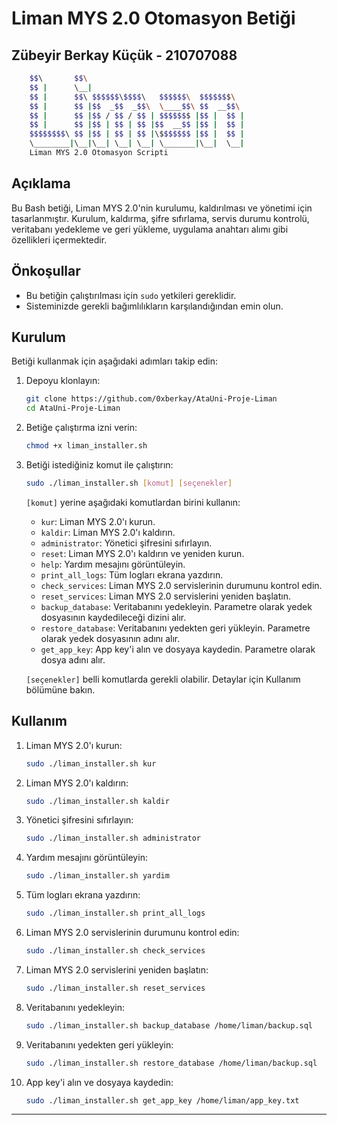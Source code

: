 # Liman MYS 2.0 Otomasyon Betiği

## Zübeyir Berkay Küçük - 210707088

```bash
    $$\       $$\
    $$ |      \__|
    $$ |      $$\ $$$$$$\$$$$\   $$$$$$\  $$$$$$$\
    $$ |      $$ |$$  _$$  _$$\  \____$$\ $$  __$$\
    $$ |      $$ |$$ / $$ / $$ | $$$$$$$ |$$ |  $$ |
    $$ |      $$ |$$ | $$ | $$ |$$  __$$ |$$ |  $$ |
    $$$$$$$$\ $$ |$$ | $$ | $$ |\$$$$$$$ |$$ |  $$ |
    \________|\__|\__| \__| \__| \_______|\__|  \__|
    Liman MYS 2.0 Otomasyon Scripti

```

## Açıklama

Bu Bash betiği, Liman MYS 2.0'nin kurulumu, kaldırılması ve yönetimi için tasarlanmıştır. Kurulum, kaldırma, şifre sıfırlama, servis durumu kontrolü, veritabanı yedekleme ve geri yükleme, uygulama anahtarı alımı gibi özellikleri içermektedir.

## Önkoşullar

- Bu betiğin çalıştırılması için `sudo` yetkileri gereklidir.
- Sisteminizde gerekli bağımlılıkların karşılandığından emin olun.

## Kurulum

Betiği kullanmak için aşağıdaki adımları takip edin:

1. Depoyu klonlayın:

    ```bash
    git clone https://github.com/0xberkay/AtaUni-Proje-Liman
    cd AtaUni-Proje-Liman
    ```

2. Betiğe çalıştırma izni verin:

    ```bash
    chmod +x liman_installer.sh
    ```

3. Betiği istediğiniz komut ile çalıştırın:

    ```bash
    sudo ./liman_installer.sh [komut] [seçenekler]
    ```

    `[komut]` yerine aşağıdaki komutlardan birini kullanın:
    - `kur`: Liman MYS 2.0'ı kurun.
    - `kaldir`: Liman MYS 2.0'ı kaldırın.
    - `administrator`: Yönetici şifresini sıfırlayın.
    - `reset`: Liman MYS 2.0'ı kaldırın ve yeniden kurun.
    - `help`: Yardım mesajını görüntüleyin.
    - `print_all_logs`: Tüm logları ekrana yazdırın.
    - `check_services`: Liman MYS 2.0 servislerinin durumunu kontrol edin.
    - `reset_services`: Liman MYS 2.0 servislerini yeniden başlatın.
    - `backup_database`: Veritabanını yedekleyin. Parametre olarak yedek dosyasının kaydedileceği dizini alır.
    - `restore_database`: Veritabanını yedekten geri yükleyin. Parametre olarak yedek dosyasının adını alır.
    - `get_app_key`: App key'i alın ve dosyaya kaydedin. Parametre olarak dosya adını alır.

    `[seçenekler]` belli komutlarda gerekli olabilir. Detaylar için Kullanım bölümüne bakın.

## Kullanım

1. Liman MYS 2.0'ı kurun:

    ```bash
    sudo ./liman_installer.sh kur
    ```

2. Liman MYS 2.0'ı kaldırın:

    ```bash
    sudo ./liman_installer.sh kaldir
    ```

3. Yönetici şifresini sıfırlayın:

    ```bash
    sudo ./liman_installer.sh administrator
    ```

4. Yardım mesajını görüntüleyin:

    ```bash
    sudo ./liman_installer.sh yardim
    ```
5. Tüm logları ekrana yazdırın:

    ```bash
    sudo ./liman_installer.sh print_all_logs
    ```
6. Liman MYS 2.0 servislerinin durumunu kontrol edin:

    ```bash
    sudo ./liman_installer.sh check_services
    ```
7. Liman MYS 2.0 servislerini yeniden başlatın:

    ```bash
    sudo ./liman_installer.sh reset_services
    ```
8. Veritabanını yedekleyin:

    ```bash
    sudo ./liman_installer.sh backup_database /home/liman/backup.sql
    ```
9. Veritabanını yedekten geri yükleyin:

    ```bash
    sudo ./liman_installer.sh restore_database /home/liman/backup.sql
    ```
10. App key'i alın ve dosyaya kaydedin:

    ```bash
    sudo ./liman_installer.sh get_app_key /home/liman/app_key.txt
    ```


---
